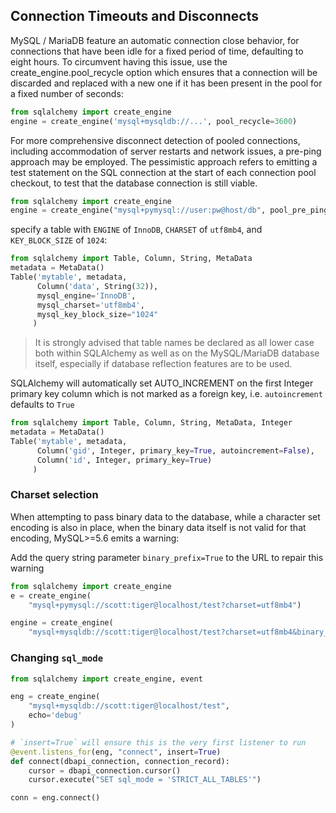 ## Connection Timeouts and Disconnects
MySQL / MariaDB feature an automatic connection close behavior, for
connections that have been idle for a fixed period of time,
defaulting to eight hours. To circumvent having this issue, use
the create_engine.pool_recycle option which ensures that a connection
will be discarded and replaced with a new one if it has been present in
the pool for a fixed number of seconds:

```python
from sqlalchemy import create_engine
engine = create_engine('mysql+mysqldb://...', pool_recycle=3600)
```
For more comprehensive disconnect detection of pooled connections, including accommodation of server restarts
and network issues, a pre-ping approach may be employed. The 
pessimistic approach refers to emitting a test statement on the 
SQL connection at the start of each connection pool checkout, 
to test that the database connection is still viable.
```python
from sqlalchemy import create_engine
engine = create_engine("mysql+pymysql://user:pw@host/db", pool_pre_ping=True)
```
specify a table with `ENGINE` of `InnoDB`, `CHARSET` of `utf8mb4`, 
and `KEY_BLOCK_SIZE` of `1024`:
```python
from sqlalchemy import Table, Column, String, MetaData
metadata = MetaData()
Table('mytable', metadata,
      Column('data', String(32)),
      mysql_engine='InnoDB',
      mysql_charset='utf8mb4',
      mysql_key_block_size="1024"
     )
```
> It is strongly advised that table names be declared as all 
> lower case both within SQLAlchemy as well as on the MySQL/MariaDB
> database itself, especially if database reflection features are
> to be used.

SQLAlchemy will automatically set AUTO_INCREMENT on the first Integer 
primary key column which is not marked as a foreign key, i.e.
`autoincrement` defaults to `True`
```python
from sqlalchemy import Table, Column, String, MetaData, Integer
metadata = MetaData()
Table('mytable', metadata,
      Column('gid', Integer, primary_key=True, autoincrement=False),
      Column('id', Integer, primary_key=True)
     )
```

### Charset selection
When attempting to pass binary data to the database, while a 
character set encoding is also in place, when the binary data 
itself is not valid for that encoding, MySQL>=5.6 emits a warning:

Add the query string parameter `binary_prefix=True` to the URL
to repair this warning
```python
from sqlalchemy import create_engine 
e = create_engine(
    "mysql+pymysql://scott:tiger@localhost/test?charset=utf8mb4")

engine = create_engine(
    "mysql+mysqldb://scott:tiger@localhost/test?charset=utf8mb4&binary_prefix=true")
```

### Changing `sql_mode`
```python
from sqlalchemy import create_engine, event

eng = create_engine(
    "mysql+mysqldb://scott:tiger@localhost/test", 
    echo='debug'
)

# `insert=True` will ensure this is the very first listener to run
@event.listens_for(eng, "connect", insert=True)
def connect(dbapi_connection, connection_record):
    cursor = dbapi_connection.cursor()
    cursor.execute("SET sql_mode = 'STRICT_ALL_TABLES'")

conn = eng.connect()
```